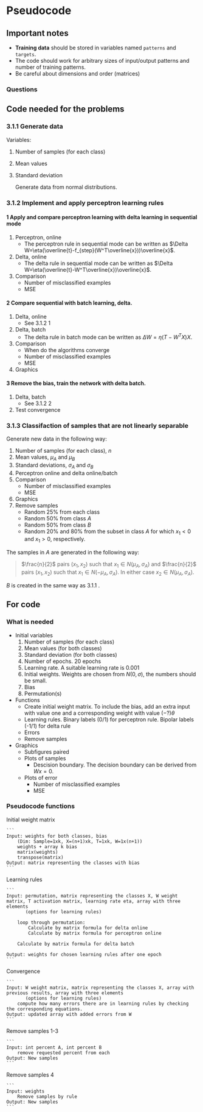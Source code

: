 # Pseudocode

## Important notes 

- **Training data** should be stored in variables named `patterns` and `targets`.
- The code should work for arbitrary sizes of input/output patterns and number of training patterns.
- Be careful about dimensions and order (matrices)

### Questions

## Code needed for the problems
### 3.1.1 Generate data
Variables:
1. Number of samples (for each class)
2. Mean values
3. Standard deviation

    Generate data from normal distributions.

### 3.1.2 Implement and apply perceptron learning rules
#### 1 Apply and compare perceptron learning with delta learning in sequential mode
1. Perceptron, online
    - The perceptron rule in sequential mode can be written as $\Delta W=\eta(\overline{t}-f_{step}(W^T\overline{x}))\overline{x}$. 
2. Delta, online
    - The delta rule in sequential mode can be written as $\Delta W=\eta(\overline{t}-W^T\overline{x})\overline{x}$.
3. Comparison
    - Number of misclassified examples
    - MSE

#### 2 Compare sequential with batch learning, delta. 
1. Delta, online 
    - See 3.1.2 1
2. Delta, batch
    - The delta rule in batch mode can be written as $\Delta W=\eta(T-W^TX)X$. 
3. Comparison 
    - When do the algorithms converge
    - Number of misclassified examples
    - MSE
4. Graphics

#### 3 Remove the bias, train the network with delta batch.
1. Delta, batch
    - See 3.1.2 2
2. Test convergence

### 3.1.3 Classifaction of samples that are not linearly separable
Generate new data in the following way:
1. Number of samples (for each class), $n$
2. Mean values, $\mu_A$ and $\mu_B$
3. Standard deviations, $\sigma_A$ and $\sigma_B$
4. Perceptron online and delta online/batch
5. Comparison
    - Number of misclassified examples
    - MSE
6. Graphics
7. Remove samples
    - Random $25$% from each class
    - Random $50$% from class $A$
    - Random $50$% from class $B$
    - Random $20$% and $80$% from the subset in class $A$ for which $x_1<0$ and $x_1>0$, respectively. 

The samples in $A$ are generated in the following way:

  > $\frac{n}{2}$ pairs $(x_1,x_2)$ such that $x_1\in N(\mu_A, \sigma_A)$ and $\frac{n}{2}$ pairs $(x_1,x_2)$ such that $x_1\in N(-\mu_A, \sigma_A)$.
  > In either case $x_2\in N(\mu_A, \sigma_A)$.

$B$ is created in the same way as 3.1.1 .

## For code

### What is needed
- Initial variables
    1. Number of samples (for each class)
    2. Mean values (for both classes)
    3. Standard deviation (for both classes)
    4. Number of epochs. $20$ epochs
    5. Learning rate. A suitable learning rate is $0.001$
    6. Initial weights. Weights are chosen from $N(0,\sigma)$, the numbers should be small.
    7. Bias 
    8. Permutation(s)
- Functions
    - Create initial weight matrix. To include the bias, add an extra input with value one and a corresponding weight with value $(-?)\theta$
    - Learning rules. Binary labels (0/1) for perceptron rule. Bipolar labels (-1/1) for delta rule
    - Errors
    - Remove samples
- Graphics
    - Subfigures paired
    - Plots of samples
        * Descision boundary. The decision boundary can be derived from $Wx=0$.
    - Plots of error
        * Number of misclassified examples
        * MSE
    
### Pseudocode functions     
Initial weight matrix

    ```
    Input: weights for both classes, bias
        (Dim: Sample=1xk, X=(n+1)xk, T=1xk, W=1x(n+1))
        weights + array k bias 
        matrix(weights)
        transpose(matrix)
    Output: matrix representing the classes with bias
    ```
 
Learning rules

    ```
    Input: permutation, matrix representing the classes X, W weight matrix, T activation matrix, learning rate eta, array with three elements 
           (options for learning rules)
    
        loop through permutation:
            Calculate by matrix formula for delta online
            Calculate by matrix formula for perceptron online
       
        Calculate by matrix formula for delta batch
    
    Output: weights for chosen learning rules after one epoch
    ```    
  
Convergence

    ```
    Input: W weight matrix, matrix representing the classes X, array with previous results, array with three elements 
           (options for learning rules)
        compute how many errors there are in learning rules by checking the corresponding equations.
    Output: updated array with added errors from W
    ```
    
Remove samples 1-3

    ```
    Input: int percent A, int percent B
        remove requested percent from each
    Output: New samples
    ```
    
Remove samples 4

    ```
    Input: weights
        Remove samples by rule
    Output: New samples
    ```
